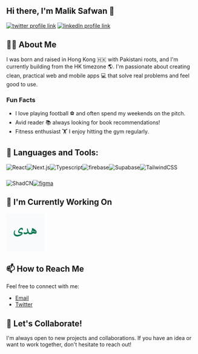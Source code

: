 ## Hi there, I'm Malik Safwan 👋

<!-- [![youtube channel link](https://img.shields.io/badge/YouTube-FF0000?style=for-the-badge&logo=youtube&logoColor=white)](put link here) -->
<!-- [![discord server link](https://img.shields.io/badge/Discord-7289DA?style=for-the-badge&logo=discord&logoColor=white)](put link here) -->
<!-- [![instagram profile link](https://img.shields.io/badge/Instagram-E4405F?style=for-the-badge&logo=instagram&logoColor=white)](put link here) -->
[![twitter profile link](https://img.shields.io/badge/Twitter-1DA1F2?style=for-the-badge&logo=twitter&logoColor=white)](https://twitter.com/safwanmalikkk)
[![linkedIn profile link](https://img.shields.io/badge/LinkedIn-094A90?style=for-the-badge&logo=twitter&logoColor=white)](https://www.linkedin.com/in/maliksafwann/)

## 🙋‍♂️ About Me

I was born and raised in Hong Kong 🇭🇰 with Pakistani roots, and I'm currently building from the HK timezone 🌎. I'm passionate about creating clean, practical web and mobile apps 💻 that solve real problems and feel good to use.

### Fun Facts
- I love playing football ⚽ and often spend my weekends on the pitch.
- Avid reader 📚 always looking for book recommendations!
- Fitness enthusiast 🏋️ I enjoy hitting the gym regularly.

## 🔨 Languages and Tools:

<a href="https://reactjs.org/" target="_blank"> <img align="left" alt="React" height ="42px" src="https://cdn.jsdelivr.net/gh/devicons/devicon/icons/react/react-original.svg"></a>
<a href="https://nextjs.org/" target="_blank"> <img align="left" alt="Next.js" height ="42px" src="https://cdn.jsdelivr.net/gh/devicons/devicon/icons/nextjs/nextjs-original.svg"></a>
<a href="https://www.typescriptlang.org/" target="_blank"><img align="left" alt="Typescript" height ="42px" src="https://cdn.jsdelivr.net/gh/devicons/devicon/icons/typescript/typescript-original.svg"></a>
<a href="https://firebase.google.com/" target="_blank"> <img align="left" src="https://cdn.jsdelivr.net/gh/devicons/devicon/icons/firebase/firebase-original.svg" alt="firebase" height ="42px"/> </a>
<a href="https://supabase.com/" target="_blank"> <img align="left" alt="Supabase" height ="42px" src="https://cdn.jsdelivr.net/gh/devicons/devicon/icons/supabase/supabase-original.svg"></a>
<a href="https://tailwindcss.com/" target="_blank"> <img align="left" alt="TailwindCSS" height ="42px" src="https://cdn.jsdelivr.net/gh/devicons/devicon/icons/tailwindcss/tailwindcss-original.svg"></a>
<a href="https://ui.shadcn.com/" target="_blank"> <img align="left" alt="ShadCN" height ="42px" src="https://raw.githubusercontent.com/marwin1991/profile-technology-icons/refs/heads/main/icons/shadcn_ui.png"></a>

<a href="https://www.figma.com/" target="_blank"> <img src="https://cdn.jsdelivr.net/gh/devicons/devicon/icons/figma/figma-original.svg" alt="figma" height='42px'/> </a>

## 🔭 I'm Currently Working On

[<img src="assets/hudan_app.png" alt="hudan_app" height="100px">](https://github.com/ssafwann/hudan-app)

## 📫 How to Reach Me

Feel free to connect with me:
- [Email](mailto:safwan917@gmail.com)
- [Twitter](https://x.com/safwanmalikkk)

## 🚀 Let's Collaborate!
I'm always open to new projects and collaborations. If you have an idea or want to work together, don't hesitate to reach out!
